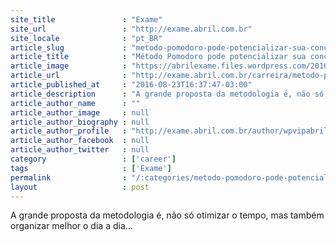 ```yaml
---
site_title               : "Exame"
site_url                 : "http://exame.abril.com.br"
site_locale              : "pt_BR"
article_slug             : "metodo-pomodoro-pode-potencializar-sua-concentracao"
article_title            : "Método Pomodoro pode potencializar sua concentração"
article_image            : "https://abrilexame.files.wordpress.com/2016/09/size_960_16_9_timer-de-cozinha.jpg?quality=70&strip=all&w=960"
article_url              : "http://exame.abril.com.br/carreira/metodo-pomodoro-pode-potencializar-sua-concentracao/"
article_published_at     : "2016-08-23T16:37:47-03:00"
article_description      : "A grande proposta da metodologia é, não só otimizar o tempo, mas também organizar melhor o dia a dia..."
article_author_name      : ""
article_author_image     : null
article_author_biography : null
article_author_profile   : "http://exame.abril.com.br/author/wpvipabril/"
article_author_facebook  : null
article_author_twitter   : null
category                 : ['career']
tags                     : ['Exame']
permalink                : "/:categories/metodo-pomodoro-pode-potencializar-sua-concentracao/"
layout                   : post
---
```


A grande proposta da metodologia é, não só otimizar o tempo, mas também organizar melhor o dia a dia...
